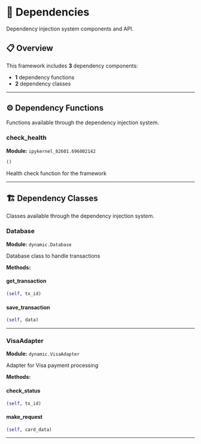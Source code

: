 # 🔌 Dependencies

Dependency injection system components and API.

## 📋 Overview

This framework includes **3** dependency components:

- **1** dependency functions
- **2** dependency classes

---

## ⚙️ Dependency Functions

Functions available through the dependency injection system.

### check_health

**Module:** `ipykernel_82601.696002142`

```python
()
```

Health check function for the framework

---

## 🏗️ Dependency Classes

Classes available through the dependency injection system.

### Database

**Module:** `dynamic.Database`

Database class to handle transactions

**Methods:**

#### get_transaction

```python
(self, tx_id)
```

#### save_transaction

```python
(self, data)
```

---

### VisaAdapter

**Module:** `dynamic.VisaAdapter`

Adapter for Visa payment processing

**Methods:**

#### check_status

```python
(self, tx_id)
```

#### make_request

```python
(self, card_data)
```

---
